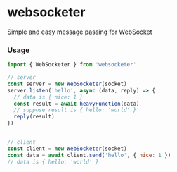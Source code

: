 # websocketer
Simple and easy message passing for WebSocket

### Usage

```js
import { WebSocketer } from 'websocketer'

// server
const server = new WebSocketer(socket)
server.listen('hello', async (data, reply) => {
  // data is { nice: 1 }
  const result = await heavyFunction(data)
  // suppose result is { hello: 'world' }
  reply(result)
})


// client
const client = new WebSocketer(socket)
const data = await client.send('hello', { nice: 1 })
// data is { hello: 'world' }
```
